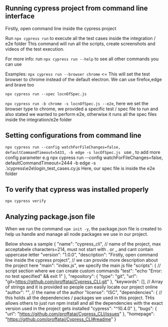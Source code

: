 ## Running cypress project from command line interface

Firstly, open command line inside the cypress project

Run `npx cypress run` to execute all the test cases inside the integration / e2e folder
This command will run all the scripts, create screenshots and videos of the test execution.

For more info: run `npx cypress run --help` to see all other commands you can use

Examples: `npx cypress run --browser chrome` <= This will set the test browser to chrome instead of the default electron. We can use firefox,edge and brave too

`npx cypress run --spec locnOfSpec.js` 

`npx cypress run -b chrome -s locnOfSpec.js --e2e`, here we set the browser type to chrome, we provided a specific test / spec file to run and also stated we wanted to perform e2e, otherwise it runs all the spec files inside the integration/e2e folder

## Setting configurations from command line

`npx cypress run --config watchForFileChanges=false, defaultCommandTimeout=5433, -b edge -s locOfSpec.js `
use , to add more config parameter
e.g npx cypress run --config watchForFileChanges=false, defaultCommandTimeout=2444 -b edge -s .\cypress\e2e\login_test_cases.cy.js
Here, our spec file is inside the e2e folder

## To verify that cypress was installed properly
`npx cypress verify`

## Analyzing package.json file

When we run the command `npm init -y`, the package.json file is created to help us handle and manage all node packages we use in our project.

Below shows a sample
{
  "name": "cypress_cli",  // name of the project, max acceptabele characters=214, must not start with . or _ and cant contain uppercase letter
  "version": "1.0.0",
  "description": "Firstly, open command line inside the cypress project", // we can provide more description about the project here
  "main": "index.js", we specify the main js file
  "scripts": { // script section where we can create custom commands
    "test": "echo \"Error: no test specified\" && exit 1"
  },
  "repository": {
    "type": "git",
    "url": "git+https://github.com/proffatai/Cypress_CLI.git"
  },
  "keywords": [], // Array of strings and it is provided so people can easily locate our project online
  "author": "", // the name of the author
  "license": "ISC",
   "dependencies": { // this holds all the dependencies / packages we used in this project. THis allows others to just run npm install and all the dependencies with the exact version used in the project gets installed
    "cypress": "^10.4.0"
  },
  "bugs": {
    "url": "https://github.com/proffatai/Cypress_CLI/issues"
  },
  "homepage": "https://github.com/proffatai/Cypress_CLI#readme"
}